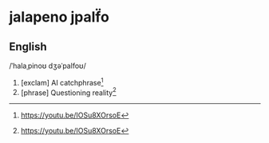 # jalapeno jpalf̈o
## English

/ˈhalaˌpinoʊ dʒəˈpalfoʊ/

1. [exclam] AI catchphrase[^1]
2. [phrase] Questioning reality[^1]

[^1]: <https://youtu.be/IOSu8XOrsoE>